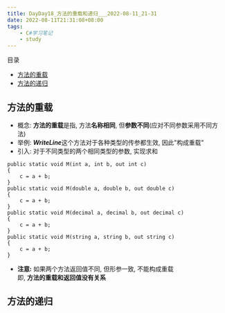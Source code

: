 ```yaml
---
title: DayDay18_方法的重载和递归___2022-08-11_21-31
date: 2022-08-11T21:31:08+08:00
tags:
    - C#学习笔记
    - study
---
```

目录
- [方法的重载](#方法的重载)
- [方法的递归](#方法的递归)

## 方法的重载
- 概念: **方法的重载**是指, 方法**名称相同**, 但**参数不同**(应对不同参数采用不同方法)
- 举例: ***WriteLine***这个方法对于各种类型的传参都生效, 因此"构成重载"
- 引入: 对于不同类型的两个相同类型的参数, 实现求和
```
public static void M(int a, int b, out int c)
{
    c = a + b;
}
public static void M(double a, double b, out double c)
{
    c = a + b;
}
public static void M(decimal a, decimal b, out decimal c)
{
    c = a + b;
}
public static void M(string a, string b, out string c)
{
    c = a + b;
}
```
- **注意:** 如果两个方法返回值不同, 但形参一致, 不能构成重载  
  即, **方法的重载和返回值没有关系**

## 方法的递归
